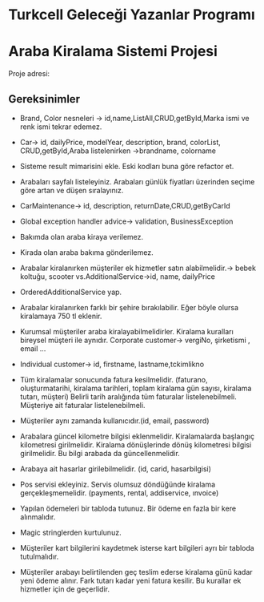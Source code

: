 # Turkcell Geleceği Yazanlar Programı

# Araba Kiralama Sistemi Projesi

Proje adresi:

## Gereksinimler

* Brand, Color nesneleri -> id,name,ListAll,CRUD,getById,Marka ismi ve renk ismi tekrar edemez.

* Car-> id, dailyPrice, modelYear, description, brand, colorList, CRUD,getById,Araba listelenirken ->brandname,
  colorname

* Sisteme result mimarisini ekle. Eski kodları buna göre refactor et.

* Arabaları sayfalı listeleyiniz. Arabaları günlük fiyatları üzerinden seçime göre artan ve düşen sıralayınız.

* CarMaintenance-> id, description, returnDate,CRUD,getByCarId

* Global exception handler advice-> validation, BusinessException

* Bakımda olan araba kiraya verilemez.

* Kirada olan araba bakıma gönderilemez.

* Arabalar kiralanırken müşteriler ek hizmetler satın alabilmelidir.-> bebek koltuğu, scooter vs.AdditionalService->id,
  name, dailyPrice

* OrderedAdditionalService yap.

* Arabalar kiralanırken farklı bir şehire bırakılabilir. Eğer böyle olursa kiralamaya 750 tl eklenir.

* Kurumsal müşteriler araba kiralayabilmelidirler. Kiralama kuralları bireysel müşteri ile aynıdır. Corporate customer->
  vergiNo, şirketismi , email …

* Individual customer-> id, firstname, lastname,tckimlikno

* Tüm kiralamalar sonucunda fatura kesilmelidir. (faturano, oluşturmatarihi, kiralama tarihleri, toplam kiralama gün
  sayısı, kiralama tutarı, müşteri) Belirli tarih aralığında tüm faturalar listelenebilmeli. Müşteriye ait faturalar
  listelenebilmeli.

* Müşteriler aynı zamanda kullanıcıdır.(id, email, password)

* Arabalara güncel kilometre bilgisi eklenmelidir. Kiralamalarda başlangıç kilometresi girilmelidir. Kiralama
  dönüşlerinde dönüş kilometresi bilgisi girilmelidir. Bu bilgi arabada da güncellenmelidir.

* Arabaya ait hasarlar girilebilmelidir. (id, carid, hasarbilgisi)

* Pos servisi ekleyiniz. Servis olumsuz döndüğünde kiralama gerçekleşmemelidir. (payments, rental, addiservice, ınvoice)

* Yapılan ödemeleri bir tabloda tutunuz. Bir ödeme en fazla bir kere alınmalıdır.

* Magic stringlerden kurtulunuz.

* Müşteriler kart bilgilerini kaydetmek isterse kart bilgileri ayrı bir tabloda tutulmalıdır.

* Müşteriler arabayı belirtilenden geç teslim ederse kiralama günü kadar yeni ödeme alınır. Fark tutarı kadar yeni
  fatura kesilir. Bu kurallar ek hizmetler için de geçerlidir.

